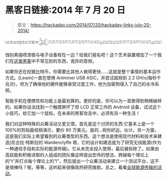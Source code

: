 # 黑客日链接:2014 年 7 月 20 日

> 原文：<https://hackaday.com/2014/07/20/hackaday-links-july-20-2014/>

![hackaday-links-chain](img/da184e9bde007f88b719f5aafc440574.png)

蚀刻素描喷漆银与电子设备栓在一边？给我们报名吧！这个艺术装置增加了一个我们在[这类黑客](http://hackaday.com/2012/02/06/robotic-etch-a-sketch-draws-grayscale-images/)中不常见到的东西，诡异的音频。

如果你还在挖掘比特币，你需要比其他人做得更快……这就是整个事情的基本运作方式。[Lewin]一直在使用 Antminer USB ASIC，并尝试超频到 2.2 GH/s(每秒千兆次)，但为了确保他的硬件能够承受过度工作，他为加密狗侵入了自己的水冷系统。

智能手机在便携性和功能上是最划算的。更好的是，你可以为一首歌得到稍微破碎的。如果你设法找到一个触摸屏坏了但 LCD 正常工作的 Android 设备，试试这个小技巧，给它加一个鼠标。在未来的黑客攻击中，必须有另一种生活！

我们对这种特殊的众筹活动又爱又恨。首先是这个讨厌的东西:它基本上是一个 100%的剪贴画视频演示，要价 80 万美元。是的…祝你好运，伙计。另一方面，这是我们实际上希望看到的众筹类型的东西。这个想法是使用现代材料和技术来建造[尼古拉·特斯拉的 Wardenclyffe 塔，它的设计和建造是为了研究无线能源(作为一种通信手段和实际的能源传输)。它从未完全投入使用，最后被拆除了。如果由高技能和积极进取的人组成的团队像这样提出宏伟的想法，跨越每个理论上的“t”并打点每个理论上的“I”，然后提出一个众筹活动来建立一个测试平台，这不是很棒吗？哦，等等，这听起来很像政府研究拨款。总之，看看[全球能源传输的活动](https://www.indiegogo.com/projects/let-s-build-a-planetary-energy-transmitter)。